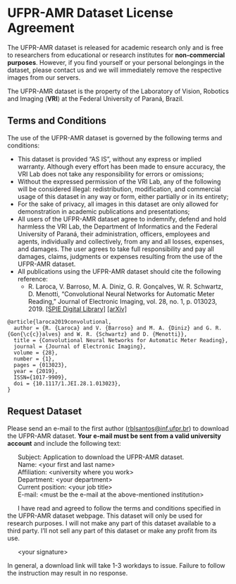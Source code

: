 # UFPR-AMR Dataset License Agreement

The UFPR-AMR dataset is released for academic research only and is free to researchers from educational or research institutes for **non-commercial purposes**. However, if you find yourself or your personal belongings in the dataset, please contact us and we will immediately remove the respective images from our servers.

The UFPR-AMR dataset is the property of the Laboratory of Vision, Robotics and Imaging (**VRI**) at the Federal University of Paraná, Brazil.

## Terms and Conditions

The use of the UFPR-AMR dataset is governed by the following terms and conditions:

* This dataset is provided “AS IS”, without any express or implied warranty. Although every effort has been made to ensure accuracy, the VRI Lab does not take any responsibility for errors or omissions;
* Without the expressed permission of the VRI Lab, any of the following will be considered illegal: redistribution, modification, and commercial usage of this dataset in any way or form, either partially or in its entirety;
* For the sake of privacy, all images in this dataset are only allowed for demonstration in academic publications and presentations;
* All users of the UFPR-AMR dataset agree to indemnify, defend and hold harmless the VRI Lab, the Department of Informatics and the Federal University of Paraná, their administration, officers, employees and agents, individually and collectively, from any and all losses, expenses, and damages. The user agrees to take full responsibility and pay all damages, claims, judgments or expenses resulting from the use of the UFPR-AMR dataset.
* All publications using the UFPR-AMR dataset should cite the following reference:
    * R. Laroca, V. Barroso, M. A. Diniz, G. R. Gonçalves, W. R. Schwartz, D. Menotti, “Convolutional Neural Networks for Automatic Meter Reading,” Journal of Electronic Imaging, vol. 28, no. 1, p. 013023, 2019. [[SPIE Digital Library]](https://www.spiedigitallibrary.org/journals/journal-of-electronic-imaging/volume-28/issue-01/013023/Convolutional-neural-networks-for-automatic-meter-reading/10.1117/1.JEI.28.1.013023.full) [[arXiv]](https://arxiv.org/abs/1902.09600)

```
@article{laroca2019convolutional,
  author = {R. {Laroca} and V. {Barroso} and M. A. {Diniz} and G. R. {Gon{\c{c}}alves} and W. R. {Schwartz} and D. {Menotti}},
  title = {Convolutional Neural Networks for Automatic Meter Reading},
  journal = {Journal of Electronic Imaging},
  volume = {28},
  number = {1},
  pages = {013023},
  year = {2019},
  ISSN={1017-9909},
  doi = {10.1117/1.JEI.28.1.013023},
}
```  

## Request Dataset

Please send an e-mail to the first author ([rblsantos@inf.ufpr.br](mailto:rblsantos@inf.ufpr.br)) to download the UFPR-AMR dataset. **Your e-mail must be sent from a valid university account** and include the following text:

&nbsp;&nbsp;&nbsp;&nbsp;&nbsp;&nbsp;Subject: Application to download the UFPR-AMR dataset.  
&nbsp;&nbsp;&nbsp;&nbsp;&nbsp;&nbsp;Name: &lt;your first and last name&gt;  
&nbsp;&nbsp;&nbsp;&nbsp;&nbsp;&nbsp;Affiliation: &lt;university where you work&gt;  
&nbsp;&nbsp;&nbsp;&nbsp;&nbsp;&nbsp;Department: &lt;your department&gt;  
&nbsp;&nbsp;&nbsp;&nbsp;&nbsp;&nbsp;Current position: &lt;your job title&gt;  
&nbsp;&nbsp;&nbsp;&nbsp;&nbsp;&nbsp;E-mail: &lt;must be the e-mail at the above-mentioned institution>


&nbsp;&nbsp;&nbsp;&nbsp;&nbsp;&nbsp;I have read and agreed to follow the terms and conditions specified in the UFPR-AMR dataset webpage. This dataset will only be used for research purposes. I will not make any part of this dataset available to a third party. I’ll not sell any part of this dataset or make any profit from its use. 

&nbsp;&nbsp;&nbsp;&nbsp;&nbsp;&nbsp;&lt;your signature&gt;

In general, a download link will take 1-3 workdays to issue. Failure to follow the instruction may result in no response.